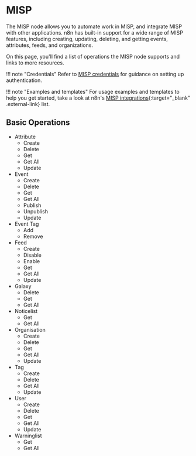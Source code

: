 # MISP

The MISP node allows you to automate work in MISP, and integrate MISP with other applications. n8n has built-in support for a wide range of MISP features, including creating, updating, deleting, and getting events, attributes, feeds, and organizations. 

On this page, you'll find a list of operations the MISP node supports and links to more resources.

!!! note "Credentials"
    Refer to [MISP credentials](https://docs.n8n.io/integrations/builtin/credentials/misp/) for guidance on setting up authentication. 

!!! note "Examples and templates"
    For usage examples and templates to help you get started, take a look at n8n's [MISP integrations](https://n8n.io/integrations/misp/){:target="_blank" .external-link} list.



## Basic Operations

* Attribute
    * Create
    * Delete
    * Get
    * Get All
    * Update
* Event
    * Create
    * Delete
    * Get
    * Get All
    * Publish
    * Unpublish
    * Update
* Event Tag
    * Add
    * Remove
* Feed
    * Create
    * Disable
    * Enable
    * Get
    * Get All
    * Update
* Galaxy
    * Delete
    * Get
    * Get All
* Noticelist
    * Get
    * Get All
* Organisation
    * Create
    * Delete
    * Get
    * Get All
    * Update
* Tag
    * Create
    * Delete
    * Get All
    * Update
* User
    * Create
    * Delete
    * Get
    * Get All
    * Update
* Warninglist
    * Get
    * Get All
